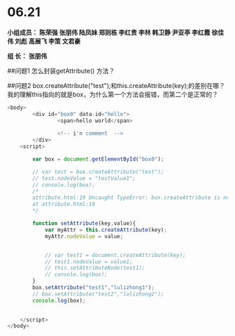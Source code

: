 # **06.21**

**小组成员： 陈荣强 张朋伟 陆凤妹  郑则栋 李红贵 李林 韩卫静 尹亚亭 李红霞  徐佳伟  刘彪  高展飞 李策  文君豪**

**组       长： 张朋伟**

##问题1  怎么封装getAttribute() 方法？



##问题2  box.createAttribute("test");和this.createAttribute(key);的差别在哪？我的理解this指向的就是box，为什么第一个方法会报错，而第二个是正常的？

```javascript
<body>
        <div id="box0" data-id="hello">
                <span>hello world</span>
               
                <!-- i'm comment  -->
        </div>
    <script>

        var box = document.getElementById("box0");

        // var test = box.createAttribute("test");
        // test.nodeValue = "testValue1";
        // console.log(box);
        /*
        attribute.html:19 Uncaught TypeError: box.createAttribute is not a function
        at attribute.html:19
        */

        function setAttribute(key,value){
			var myAttr = this.createAttribute(key);
			myAttr.nodeValue = value;


            // var test1 = document.createAttribute(key);
		    // test1.nodeValue = value1;
		    // this.setAttributeNode(test1);
		    // console.log(box);
		}
        box.setAttribute("test1","lulizhong1");
        // box.setAttribute("test2","lulizhong2");
        console.log(box);

     
    </script>
</body>

```